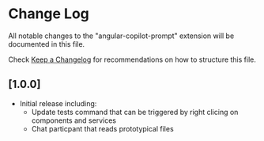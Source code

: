 # Change Log

All notable changes to the "angular-copilot-prompt" extension will be documented in this file.

Check [Keep a Changelog](http://keepachangelog.com/) for recommendations on how to structure this file.

## [1.0.0]

- Initial release including:
  - Update tests command that can be triggered by right clicing on components and services
  - Chat particpant that reads prototypical files
